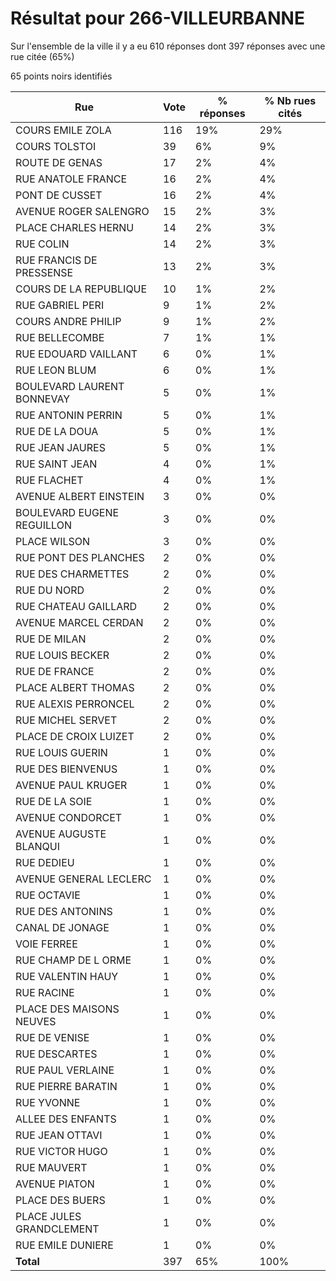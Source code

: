 # Résultat pour 266-VILLEURBANNE

Sur l'ensemble de la ville il y a eu 610 réponses dont 397 réponses avec une rue citée (65%)

65 points noirs identifiés

| Rue | Vote | % réponses | % Nb rues cités|
|-----|------|------------|----------------|
| COURS EMILE ZOLA | 116 | 19% | 29%|
| COURS TOLSTOI | 39 | 6% | 9%|
| ROUTE DE GENAS | 17 | 2% | 4%|
| RUE ANATOLE FRANCE | 16 | 2% | 4%|
| PONT DE CUSSET | 16 | 2% | 4%|
| AVENUE ROGER SALENGRO | 15 | 2% | 3%|
| PLACE CHARLES HERNU | 14 | 2% | 3%|
| RUE COLIN | 14 | 2% | 3%|
| RUE FRANCIS DE PRESSENSE | 13 | 2% | 3%|
| COURS DE LA REPUBLIQUE | 10 | 1% | 2%|
| RUE GABRIEL PERI | 9 | 1% | 2%|
| COURS ANDRE PHILIP | 9 | 1% | 2%|
| RUE BELLECOMBE | 7 | 1% | 1%|
| RUE EDOUARD VAILLANT | 6 | 0% | 1%|
| RUE LEON BLUM | 6 | 0% | 1%|
| BOULEVARD LAURENT BONNEVAY | 5 | 0% | 1%|
| RUE ANTONIN PERRIN | 5 | 0% | 1%|
| RUE DE LA DOUA | 5 | 0% | 1%|
| RUE JEAN JAURES | 5 | 0% | 1%|
| RUE SAINT JEAN | 4 | 0% | 1%|
| RUE FLACHET | 4 | 0% | 1%|
| AVENUE ALBERT EINSTEIN | 3 | 0% | 0%|
| BOULEVARD EUGENE REGUILLON | 3 | 0% | 0%|
| PLACE WILSON | 3 | 0% | 0%|
| RUE PONT DES PLANCHES | 2 | 0% | 0%|
| RUE DES CHARMETTES | 2 | 0% | 0%|
| RUE DU NORD | 2 | 0% | 0%|
| RUE CHATEAU GAILLARD | 2 | 0% | 0%|
| AVENUE MARCEL CERDAN | 2 | 0% | 0%|
| RUE DE MILAN | 2 | 0% | 0%|
| RUE LOUIS BECKER | 2 | 0% | 0%|
| RUE DE FRANCE | 2 | 0% | 0%|
| PLACE ALBERT THOMAS | 2 | 0% | 0%|
| RUE ALEXIS PERRONCEL | 2 | 0% | 0%|
| RUE MICHEL SERVET | 2 | 0% | 0%|
| PLACE DE CROIX LUIZET | 2 | 0% | 0%|
| RUE LOUIS GUERIN | 1 | 0% | 0%|
| RUE DES BIENVENUS | 1 | 0% | 0%|
| AVENUE PAUL KRUGER | 1 | 0% | 0%|
| RUE DE LA SOIE | 1 | 0% | 0%|
| AVENUE CONDORCET | 1 | 0% | 0%|
| AVENUE AUGUSTE BLANQUI | 1 | 0% | 0%|
| RUE DEDIEU | 1 | 0% | 0%|
| AVENUE GENERAL LECLERC | 1 | 0% | 0%|
| RUE OCTAVIE | 1 | 0% | 0%|
| RUE DES ANTONINS | 1 | 0% | 0%|
| CANAL DE JONAGE | 1 | 0% | 0%|
| VOIE FERREE | 1 | 0% | 0%|
| RUE CHAMP DE L ORME | 1 | 0% | 0%|
| RUE VALENTIN HAUY | 1 | 0% | 0%|
| RUE RACINE | 1 | 0% | 0%|
| PLACE DES MAISONS NEUVES | 1 | 0% | 0%|
| RUE DE VENISE | 1 | 0% | 0%|
| RUE DESCARTES | 1 | 0% | 0%|
| RUE PAUL VERLAINE | 1 | 0% | 0%|
| RUE PIERRE BARATIN | 1 | 0% | 0%|
| RUE YVONNE | 1 | 0% | 0%|
| ALLEE DES ENFANTS | 1 | 0% | 0%|
| RUE JEAN OTTAVI | 1 | 0% | 0%|
| RUE VICTOR HUGO | 1 | 0% | 0%|
| RUE MAUVERT | 1 | 0% | 0%|
| AVENUE PIATON | 1 | 0% | 0%|
| PLACE DES BUERS | 1 | 0% | 0%|
| PLACE JULES GRANDCLEMENT | 1 | 0% | 0%|
| RUE EMILE DUNIERE | 1 | 0% | 0%|
| **Total** | 397 | 65% | 100%|
